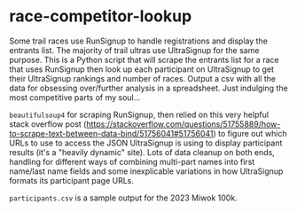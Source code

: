# race-competitor-lookup
Some trail races use RunSignup to handle registrations and display the entrants list. The majority of trail ultras use UltraSignup for the same purpose. 
This is a Python script that will scrape the entrants list for a race that uses RunSignup then look up each participant on UltraSignup to get their 
UltraSignup rankings and number of races. Output a csv with all the data for obsessing over/further analysis in a spreadsheet. Just indulging the most competitive parts of my soul...

`beautifulsoup4` for scraping RunSignup, then relied on this very helpful stack overflow post (https://stackoverflow.com/questions/51755889/how-to-scrape-text-between-data-bind/51756041#51756041)
to figure out which URLs to use to access the JSON UltraSignup is using to display participant results (it's a "heavily dynamic" site). Lots of data cleanup on both ends, handling for different ways of combining multi-part names into first name/last name fields and some inexplicable variations in how UltraSignup formats its participant page URLs.

`participants.csv` is a sample output for the 2023 Miwok 100k.
